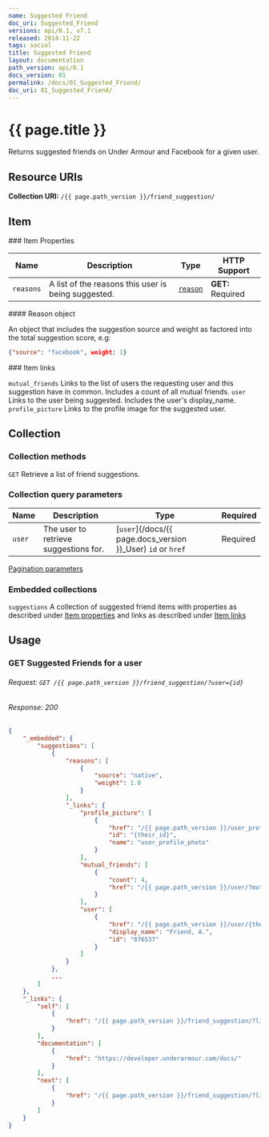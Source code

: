```yaml
---
name: Suggested Friend
doc_uri: Suggested_Friend
versions: api/0.1, v7.1
released: 2014-11-22
tags: social
title: Suggested Friend
layout: documentation
path_version: api/0.1
docs_version: 01
permalink: /docs/01_Suggested_Friend/
doc_uri: 01_Suggested_Friend/
---
```


# {{ page.title }}

Returns suggested friends on Under Armour and Facebook for a given user.

## Resource URIs

**Collection URI:** `/{{ page.path_version }}/friend_suggestion/`

## Item

<a name="item-properties" />
### Item Properties

| Name         | Description          | Type      | HTTP Support                                                                        |
|--------------|----------------------|-----------|-------------------------------------------------------------------------------------|
| `reasons` | A list of the reasons this user is being suggested. | [`reason`](#reason-object) | **GET:** Required |

<a name="reason-object" />
#### Reason object

An object that includes the suggestion source and weight as factored into the total suggestion score, e.g:

```json
{"source": "facebook", weight: 1}
```

<a name="item-links" />
### Item links

`mutual_friends` Links to the list of users the requesting user and this suggestion have in common. Includes a count of all mutual friends.
`user` Links to the user being suggested. Includes the user's display_name.
`profile_picture` Links to the profile image for the suggested user.

## Collection

### Collection methods

`GET` Retrieve a list of friend suggestions.

### Collection query parameters

| Name         | Description                           | Type                               | Required |
|--------------|---------------------------------------|------------------------------------|----------|
| `user`       | The user to retrieve suggestions for. | [`user`](/docs/{{ page.docs_version }}_User) `id` or `href` | Required |

[Pagination parameters](/docs/v71_Paging)

### Embedded collections

`suggestions` A collection of suggested friend items with properties as described under [Item properties](#item-properties) and links as described under [Item links](#item-links)

## Usage

### GET Suggested Friends for a user

###### Request: `GET /{{ page.path_version }}/friend_suggestion/?user={id}`

###### Response: 200

```json
{
    "_embedded": {
        "suggestions": [
            {
                "reasons": [
                    {
                        "source": "native",
                        "weight": 1.0
                    }
                ],
                "_links": {
                    "profile_picture": [
                        {
                            "href": "/{{ page.path_version }}/user_profile_photo/{their_id}/",
                            "id": "{their_id}",
                            "name": "user_profile_photo"
                        }
                    ],
                    "mutual_friends": [
                        {
                            "count": 4,
                            "href": "/{{ page.path_version }}/user/?mutual_friends_for={their_id},{your_id}"
                        }
                    ],
                    "user": [
                        {
                            "href": "/{{ page.path_version }}/user/{their_id}/",
                            "display_name": "Friend, A.",
                            "id": "876537"
                        }
                    ]
                }
            },
            ...
        ]
    },
    "_links": {
        "self": [
            {
                "href": "/{{ page.path_version }}/friend_suggestion/?limit=20&user={your_id}&offset=0"
            }
        ],
        "documentation": [
            {
                "href": "https://developer.underarmour.com/docs/"
            }
        ],
        "next": [
            {
                "href": "/{{ page.path_version }}/friend_suggestion/?limit=20&user={your_id}&offset=20"
            }
        ]
    }
}

```
